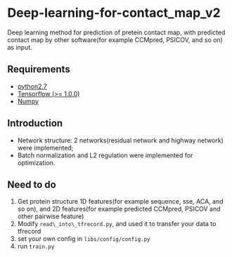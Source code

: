 # Deep-learning-for-contact\_map\_v2

Deep learning method for prediction of pretein contact map, with predicted contact map by other software(for example CCMpred, PSICOV, and so on) as input.

## Requirements

- [python2.7]()
- [Tensorflow (>= 1.0.0)](https://www.tensorflow.org/install/install_linux)
- [Numpy](https://github.com/numpy/numpy/blob/master/INSTALL.rst.txt)

## Introduction
- Network structure: 2 networks(residual network and highway network) were implemented;
- Batch normalization and L2 regulation were implemented for optimization. 

## Need to do
1. Get protein structure 1D features(for example sequence, sse, ACA, and so on), and 2D features(for example predicted CCMpred, PSICOV and other pairwise feature)
2. Modify `read\_into\_tfrecord.py`, and used it to transfer your data to tfrecord
3. set your own config in `libs/config/config.py`
4. run `train.py`
